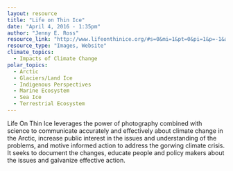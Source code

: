```yaml
---
layout: resource
title: "Life on Thin Ice"
date: "April 4, 2016 - 1:35pm"
author: "Jenny E. Ross"
resource_link: "http://www.lifeonthinice.org/#s=0&mi=1&pt=0&pi=1&p=-1&a=0&at=0"
resource_type: "Images, Website"
climate_topics:
  - Impacts of Climate Change
polar_topics:
  - Arctic
  - Glaciers/Land Ice
  - Indigenous Perspectives
  - Marine Ecosystem
  - Sea Ice
  - Terrestrial Ecosystem
---
```


Life On Thin Ice leverages the power of photography combined with science to communicate accurately and effectively about climate change in the Arctic, increase public interest in the issues and understanding of the problems, and motive informed action to address the gorwing climate crisis. It seeks to document the changes, educate people and policy makers about the issues and galvanize effective action. 